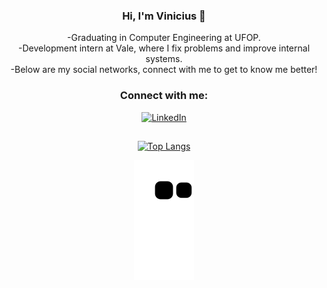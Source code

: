 <div align="center">

  ### Hi, I'm Vinicius :wave:
  
  -Graduating in Computer Engineering at UFOP.<br>
  -Development intern at Vale, where I fix problems and improve internal systems.<br>
  -Below are my social networks, connect with me to get to know me better!<br>

  ### Connect with me:
  [![LinkedIn](https://img.shields.io/badge/LinkedIn-0077B5?style=for-the-badge&logo=linkedin&logoColor=white)](https://www.linkedin.com/in/vinicius-alochio/)
  ##
  [![Top Langs](https://github-readme-stats.vercel.app/api/top-langs/?username=Alochio&layout=compact&langs_count=10&theme=dracula)](https://github.com/anuraghazra/github-readme-stats)

  ![snake gif](https://github.com/Alochio/Alochio/blob/output/github-contribution-grid-snake.svg)
 
 </div>
